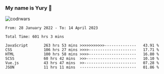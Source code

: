 ### My name is Yury 👋 
![codrwars](https://www.codewars.com/users/litury/badges/micro) 


<!--START_SECTION:waka-->

```text
From: 28 January 2022 - To: 14 April 2023

Total Time: 601 hrs 3 mins

JavaScript       263 hrs 53 mins >>>>>>>>>>>--------------   43.91 %
CSS              106 hrs 27 mins >>>>---------------------   17.71 %
HTML             100 hrs 58 mins >>>>---------------------   16.80 %
SCSS             60 hrs 42 mins  >>>----------------------   10.10 %
Vue.js           43 hrs 47 mins  >>-----------------------   07.28 %
JSON             11 hrs 11 mins  -------------------------   01.86 %
```

<!--END_SECTION:waka-->

